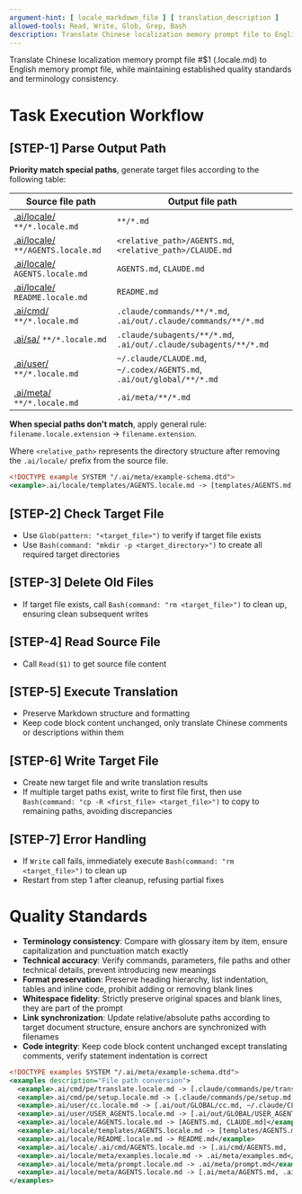```yaml
---
argument-hint: [ locale_markdown_file ] [ translation_description ]
allowed-tools: Read, Write, Glob, Grep, Bash
description: Translate Chinese localization memory prompt file to English memory prompt file, maintaining terminology consistency and quality standards
---
```


Translate Chinese localization memory prompt file #$1 (.locale.md) to English memory prompt file, while maintaining established quality standards and terminology consistency.

# Task Execution Workflow
## [STEP-1] **Parse Output Path**
**Priority match special paths**, generate target files according to the following table:

| Source file path                            | Output file path                                                                 |
|--------------------------------------------------|-----------------------------------------------------------------------|
| [.ai/locale/](/.ai/locale) `**/*.locale.md`      | `**/*.md`                                                             |
| [.ai/locale/](/.ai/locale) `**/AGENTS.locale.md` | `<relative_path>/AGENTS.md`, `<relative_path>/CLAUDE.md`              |
| [.ai/locale/](/.ai/locale) `AGENTS.locale.md`    | `AGENTS.md`, `CLAUDE.md`                                              |
| [.ai/locale/](/.ai/locale) `README.locale.md`    | `README.md`                                                           |
| [.ai/cmd/](/.ai/cmd) `**/*.locale.md`            | `.claude/commands/**/*.md`, `.ai/out/.claude/commands/**/*.md`        |
| [.ai/sa/](/.ai/sa) `**/*.locale.md`              | `.claude/subagents/**/*.md`, `.ai/out/.claude/subagents/**/*.md`      |
| [.ai/user/](/.ai/user) `**/*.locale.md`          | `~/.claude/CLAUDE.md`, `~/.codex/AGENTS.md`, `.ai/out/global/**/*.md` |
| [.ai/meta/](/.ai/meta) `**/*.locale.md`          | `.ai/meta/**/*.md`                                                    |

**When special paths don't match**, apply general rule: `filename.locale.extension` -> `filename.extension`.

Where `<relative_path>` represents the directory structure after removing the `.ai/locale/` prefix from the source file.
```xml
<!DOCTYPE example SYSTEM "/.ai/meta/example-schema.dtd">
<example>.ai/locale/templates/AGENTS.locale.md -> [templates/AGENTS.md, templates/CLAUDE.md]</example>
```

## [STEP-2] **Check Target File**
- Use `Glob(pattern: "<target_file>")` to verify if target file exists
- Use `Bash(command: "mkdir -p <target_directory>")` to create all required target directories

## [STEP-3] **Delete Old Files**
- If target file exists, call `Bash(command: "rm <target_file>")` to clean up, ensuring clean subsequent writes

## [STEP-4] **Read Source File**
- Call `Read($1)` to get source file content

## [STEP-5] **Execute Translation**
- Preserve Markdown structure and formatting
- Keep code block content unchanged, only translate Chinese comments or descriptions within them

## [STEP-6] **Write Target File**
- Create new target file and write translation results
- If multiple target paths exist, write to first file first, then use `Bash(command: "cp -R <first_file> <target_file>")` to copy to remaining paths, avoiding discrepancies

## [STEP-7] **Error Handling**
- If `Write` call fails, immediately execute `Bash(command: "rm <target_file>")` to clean up
- Restart from step 1 after cleanup, refusing partial fixes

# Quality Standards
- **Terminology consistency**: Compare with glossary item by item, ensure capitalization and punctuation match exactly
- **Technical accuracy**: Verify commands, parameters, file paths and other technical details, prevent introducing new meanings
- **Format preservation**: Preserve heading hierarchy, list indentation, tables and inline code, prohibit adding or removing blank lines
- **Whitespace fidelity**: Strictly preserve original spaces and blank lines, they are part of the prompt
- **Link synchronization**: Update relative/absolute paths according to target document structure, ensure anchors are synchronized with filenames
- **Code integrity**: Keep code block content unchanged except translating comments, verify statement indentation is correct

```xml
<!DOCTYPE examples SYSTEM "/.ai/meta/example-schema.dtd">
<examples description="File path conversion">
  <example>.ai/cmd/pe/translate.locale.md -> [.claude/commands/pe/translate.md, .ai/out/.claude/commands/pe/translate.md]</example>
  <example>.ai/cmd/pe/setup.locale.md -> [.claude/commands/pe/setup.md, .ai/out/.claude/commands/pe/setup.md]</example>
  <example>.ai/user/cc.locale.md -> [.ai/out/GLOBAL/cc.md, ~/.claude/CLAUDE.md, ~/.codex/AGENTS.md]</example>
  <example>.ai/user/USER_AGENTS.locale.md -> [.ai/out/GLOBAL/USER_AGENTS.md, ~/.claude/CLAUDE.md, ~/.codex/AGENTS.md]</example>
  <example>.ai/locale/AGENTS.locale.md -> [AGENTS.md, CLAUDE.md]</example>
  <example>.ai/locale/templates/AGENTS.locale.md -> [templates/AGENTS.md, templates/CLAUDE.md]</example>
  <example>.ai/locale/README.locale.md -> README.md</example>
  <example>.ai/locale/.ai/cmd/AGENTS.locale.md -> [.ai/cmd/AGENTS.md, .ai/cmd/CLAUDE.md]</example>
  <example>.ai/locale/meta/examples.locale.md -> .ai/meta/examples.md</example>
  <example>.ai/locale/meta/prompt.locale.md -> .ai/meta/prompt.md</example>
  <example>.ai/locale/meta/AGENTS.locale.md -> [.ai/meta/AGENTS.md, .ai/meta/CLAUDE.md]</example>
</examples>
```
